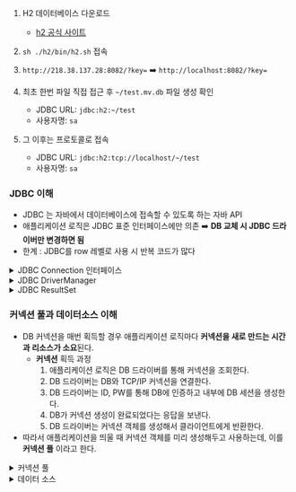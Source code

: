 

1. H2 데이터베이스 다운로드
   - [h2 공식 사이트](https://www.h2database.com/html/download-archive.html)

2. `sh ./h2/bin/h2.sh` 접속
3. `http://218.38.137.28:8082/?key=` ➡️ `http://localhost:8082/?key=`
4. 최초 한번 파일 직접 접근 후 `~/test.mv.db` 파일 생성 확인
   - JDBC URL: `jdbc:h2:~/test`
   - 사용자명: `sa`
5. 그 이후는 프로토콜로 접속
   - JDBC URL: `jdbc:h2:tcp://localhost/~/test`
   - 사용자명: `sa`



### JDBC 이해
- JDBC 는 자바에서 데이터베이스에 접속할 수 있도록 하는 자바 API
- 애플리케이션 로직은 JDBC 표준 인터페이스에만 의존 ➡️ **DB 교체 시 JDBC 드라이버만 변경하면 됨**
- 한계 : JDBC를 row 레벨로 사용 시 반복 코드가 많다
<details>
<summary>JDBC Connection 인터페이스</summary>
<div markdown="1">
  
- jdbc는 java.sql.Connection 표준 커넥션 인터페이스를 정의함
- H2 데이터베이스 드라이버는 JDBC Connection 인터페이스를 구현한 `org.h2.jdbc.jdbcConnection` 구현체를 제공
</div>
</details>

<details>
<summary>JDBC DriverManager </summary>
<div markdown="1">
  
- 애플리케이션 로직에서 커넥션이 필요하면 `DriverManager.getConnection()` 호출
- `DriverManager`는 라이브러리에 등록된 드라이버 목록을 자동으로 인식 
- 이 드라이버들에게 순차적으로 커넥션을 획득할 수 있는지 확인함
- 이렇게 찾은 커넥션 구현체가 클라이언트에게 반환됨
</div>
</details>

<details>
<summary>JDBC ResultSet </summary>
<div markdown="1">

- `ResultSet`은 아래와 같이 생긴 데이터 구조

   ![27B4443359753B7C04](https://github.com/thdefn/Deep-Dive-SpringDB/assets/80521474/a6f12b45-b1f4-4d0b-89ab-7a26092f6c17)

- `Cursor` : `ResultSet` 내부에 있는 커서를 이동해서 데이터를 조회
  - `rs.next()` 를 호출하면 커서가 이동하고, row 존재 여부를 반환
    - `rs.next()` 결과가 `true`면 커서의 이동 결과 데이터가 있다는 뜻
    - `rs.next()` 결과가 `false`면 커서의 이동 결과 데이터가 없다는 뜻
</div>
</details>


### 커넥션 풀과 데이터소스 이해
- DB 커넥션을 매번 획득할 경우 애플리케이션 로직마다 **커넥션을 새로 만드는 시간과 리소스가 소요**된다.
    - **커넥션** 획득 과정
      1. 애플리케이션 로직은 DB 드라이버를 통해 커넥션을 조회한다.
      2. DB 드라이버는 DB와 TCP/IP 커넥션을 연결한다.
      3. DB 드라이버는 ID, PW를 통해 DB에 인증하고 내부에 DB 세션을 생성한다.
      4. DB가 커넥션 생성이 완료되었다는 응답을 보낸다.
      5. DB 드라이버는 커넥션 객체를 생성해서 클라이언트에게 반환한다.
- 따라서 애플리케이션을 띄울 때 커넥션 객체를 미리 생성해두고 사용하는데, 이를 **커넥션 풀** 이라고 한다.
<details>
<summary>커넥션 풀 </summary>
<div markdown="1">

- **커넥션 풀**을 통한 커넥션 획득 과정
    1. 애플리케이션을 띄우는 시점에 커넥션 풀은 커넥션을 미리 확보해서 풀에 보관한다.
    2. 애플리케이션 로직이 커넥션 풀에 커넥션을 요청하면 커넥션은 자신이 가지고 있는 커넥션 중 하나를 반환한다.
    3. 애플리케이션 로직은 해당 커넥션을 사용해서 SQL을 DB에 전달하고 그 결과를 받는다. 
        - 커넥션 풀에 들어 있는 커넥션은 DB와 TCP/IP 커넥션이 연결되어 있는 상태이기 때문에 언제든지 즉시 SQL을 전달할 수 있다.
    4. 애플리케이션 로직이 커넥션을 모두 사용하면, 커넥션이 살아 있는 상태로 커넥션 풀에 해당 커넥션을 반환한다.
- 커넥션 풀을 이용하면 애플리케이션 로직에 DB와 커넥션을 맺는 시간이 소요되지 않는다.
- 커넥션 풀은 서버 당 최대 커넥션 수를 제한할 수 있어, DB를 보호한다.
- 애플리케이션을 띄울 때 커넥션 객체를 미리 생성해두고 사용하는 방법  
  <img src="https://github.com/thdefn/Deep-Dive-SpringDB/assets/80521474/45434bc9-b7b2-4348-97d0-f9ccb1789bd8" width="400" height="300"/>


</div>
</details>
<details>
<summary>데이터 소스 </summary>
<div markdown="1">

- 커넥션을 얻는 방법은 앞서 학습한 `JDBC DriverManager` 를 직접 사용하거나, 커넥션 풀을 사용할 수 있다. 
  - 만약 `JDBC DriverManager`를 통해 커넥션을 획득하다가, HikariCP 커넥션 풀을 사용하는 방법으로 변경한다면?
    
    ➡️ **커넥션을 획득하는 애플리케이션의 코드를 함께 변경**해야 한다. DriverManager 에서 HikariCP 로 의존 관계가 바뀌기 때문이다.
  - 뿐만 아니라 DPCP2 에서 HikariCP 로 커넥션 풀을 변경할 때에도 애플리케이션의 코드가 변경된다.
- `DataSorce` 는 커넥션을 획득하는 방법을 추상화하는 인터페이스이다. 핵심 기능은 커넥션 조회 `getConnection()` 이다.
  <img width="460" alt="스크린샷 2023-08-14 오전 8 49 25" src="https://github.com/thdefn/Deep-Dive-SpringDB/assets/80521474/4621ccad-40a3-4b41-bac2-ed34edbf3fa0">

- 대부분의 커넥션 풀은 `DataSorce` 인터페이스를 이미 구현해두었다. 따라서 커넥션풀 구현 기술을 변경하고 싶으면 구현체를 갈아끼운다.
  - `JDBC DriverManager`를 이용하려면, `DataSorce` 인터페이스를 구현한`DriverManagerDataSource` 를 이용한다.
    
    ```
    DataSource dataSource = new DriverManagerDataSource(URL, USERNAME, PASSWORD);
    Connection con1 = dataSource.getConnection();
    Connection con2 = dataSource.getConnection();
    ```
  - `HikariCP` 를 통한 커넥션 풀링

    ```
    HikariDataSource dataSource = new HikariDataSource();
    dataSource.setJdbcUrl(URL);
    dataSource.setUsername(USERNAME);
    dataSource.setPassword(PASSWORD);
    dataSource.setMaximumPoolSize(10);
    dataSource.setPoolName("MyPool");
    
    Connection con1 = dataSource.getConnection();
    Connection con2 = dataSource.getConnection();
    ```
    - 커넥션 풀에 커넥션을 채울때는 별도의 쓰레드를 사용한다.
    - 웹 애플리케이션에서 동시에 여러 요청이 들어오면 여러 쓰레드에서 커넥션 풀의 커넥션을 다양하게 가져간다.

- `DataSorce` 를 사용하면 **설정과 사용을 분리**할 수 있다.
</div>
</details>
